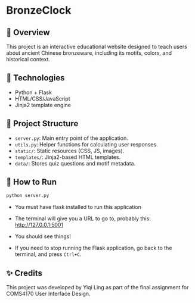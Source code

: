 # BronzeClock

## 📌 Overview
This project is an interactive educational website designed to teach users about ancient Chinese bronzeware, including its motifs, colors, and historical context.  



## 🧰 Technologies
- Python + Flask
- HTML/CSS/JavaScript
- Jinja2 template engine



## 📂 Project Structure
- `server.py`: Main entry point of the application.
- `utils.py`: Helper functions for calculating user responses.
- `static/`: Static resources (CSS, JS, images).
- `templates/`: Jinja2-based HTML templates.
- `data/`: Stores quiz questions and motif metadata.



## 🚀 How to Run
```bash
python server.py
```

- You must have flask installed to run this application

- The terminal will give you a URL to go to, probably this: http://127.0.0.1:5001

- You should see things!  

- If you need to stop running the Flask application, go back to the terminal, and press `Ctrl+C`.  


## ✨ Credits
This project was developed by Yiqi Ling as part of the final assignment for COMS4170 User Interface Design.
